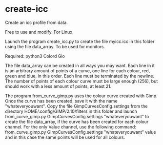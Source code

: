 # create-icc
Create an icc profile from data.

Free to use and modify. For Linux.

Launch the program 
create_icc.py
to create the file myicc.icc in this folder
using the file data_array. To be used for monitors.

Required:
python3
Colord
Gio

The file data_array can be created in all ways you may want.
Each line in it is an arbitrary amount of points of a curve, 
one line for each colour, red, green and blue, in this order.
Each line must be terminated by the newline.
The number of points of each colour curve must be large enough (256), 
but should work with a less amount of points, at least 21.

The program from_curve_gimp.py uses the colour curve created with Gimp.
Once the curve has been created, save it with the name "whateveryouwant".
Copy the file GimpCurvesConfig.settings from the directory 
HOME/.config/GIMP/2.10/filters
in this folder and launch 
from_curve_gimp.py GimpCurvesConfig.settings "whateveryouwant"
to create the file data_array, if the curve has been created 
for each colour channel.
For the only Value channel, use the following command:
from_curve_gimp.py GimpCurvesConfig.settings "whateveryouwant" value
and in this case the same points will be used for all colours.
